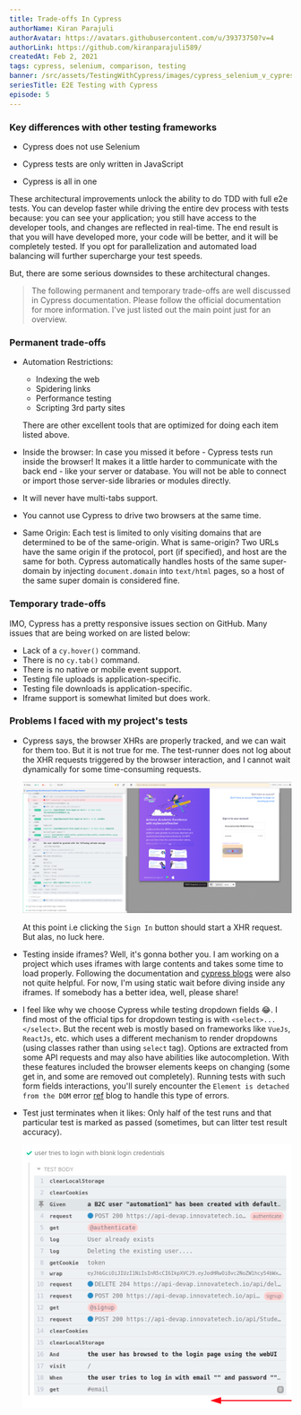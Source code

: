 ```yaml
---
title: Trade-offs In Cypress
authorName: Kiran Parajuli
authorAvatar: https://avatars.githubusercontent.com/u/39373750?v=4
authorLink: https://github.com/kiranparajuli589/
createdAt: Feb 2, 2021
tags: cypress, selenium, comparison, testing
banner: /src/assets/TestingWithCypress/images/cypress_selenium_v_cypress.png
seriesTitle: E2E Testing with Cypress
episode: 5
---
```


### Key differences with other testing frameworks

- Cypress does not use Selenium

- Cypress tests are only written in JavaScript

- Cypress is all in one


These architectural improvements unlock the ability to do TDD with full e2e tests. You can develop faster while driving the entire dev process with tests because: you can see your application; you still have access to the developer tools, and changes are reflected in real-time. The end result is that you will have developed more, your code will be better, and it will be completely tested. If you opt for parallelization and automated load balancing will further supercharge your test speeds.

But, there are some serious downsides to these architectural changes.

> The following permanent and temporary trade-offs are well discussed in Cypress documentation. Please follow the official documentation for more information. I've just listed out the main point just for an overview.

### Permanent trade-offs

- Automation Restrictions:
    - Indexing the web
    - Spidering links
    - Performance testing
    - Scripting 3rd party sites

    There are other excellent tools that are optimized for doing each item listed above.

- Inside the browser:
    In case you missed it before - Cypress tests run inside the browser! It makes it a little harder to communicate with the back end - like your server or database. You will not be able to connect or import those server-side libraries or modules directly.

- It will never have multi-tabs support.

- You cannot use Cypress to drive two browsers at the same time.

- Same Origin:
    Each test is limited to only visiting domains that are determined to be of the same-origin.
    What is same-origin? Two URLs have the same origin if the protocol, port (if specified), and host are the same for both. Cypress automatically handles hosts of the same super-domain by injecting `document.domain` into `text/html` pages, so a host of the same super domain is considered fine.

### Temporary trade-offs
IMO, Cypress has a pretty responsive issues section on GitHub. Many issues that are being worked on are listed below:
- Lack of a `cy.hover()` command.
- There is no `cy.tab()` command.
- There is no native or mobile event support.
- Testing file uploads is application-specific.
- Testing file downloads is application-specific.
- Iframe support is somewhat limited but does work.


### Problems I faced with my project's tests
- Cypress says, the browser XHRs are properly tracked, and we can wait for them too. But it is not true for me. The test-runner does not log about the XHR requests triggered by the browser interaction, and I cannot wait dynamically for some time-consuming requests.

    ![NoXHRRecorded]

    At this point i.e clicking the `Sign In` button should start a XHR request. But alas, no luck here.

- Testing inside iframes? Well, it's gonna bother you. I am working on a project which uses iframes with large contents and takes some time to load properly. Following the documentation and [cypress blogs] were also not quite helpful. For now, I'm using static wait before diving inside any iframes. If somebody has a better idea, well, please share!

- I feel like why we choose Cypress while testing dropdown fields 😂. I find most of the official tips for dropdown testing is with `<select>...</select>`. But the recent web is mostly based on frameworks like `VueJs`, `ReactJs`, etc. which uses a different mechanism to render dropdowns (using classes rather than using `select` tag). Options are extracted from some API requests and may also have abilities like autocompletion. With these features included the browser elements keeps on changing (some get in, and some are removed out completely). Running tests with such form fields interactions, you'll surely encounter the `Element is detached from the DOM` error [ref] blog to handle this type of errors.

- Test just terminates when it likes: Only half of the test runs and that particular test is marked as passed (sometimes, but can litter test result accuracy).

    ![HalfRunPassedScenario]


[HalfRunPassedScenario]: /src/assets/TestingWithCypress/images/cypress_incomplete_run_passed_scenario.png "Incomplete but passed scenario"
[NoXHRRecorded]: /src/assets/TestingWithCypress/images/cypress_no_xhr_recorded.png "No XHR request is recorded."

[cypress blogs]: https://www.cypress.io/blog/2020/02/12/working-with-iframes-in-cypress/ "Working with iframes in Cypress"
[ref]: https://docs.cypress.io/guides/references/error-messages.html#cy-failed-because-the-element-you-are-chaining-off-of-has-become-detached-or-removed-from-the-dom "Explained error message for elements that has been detached or removed from the dom."
